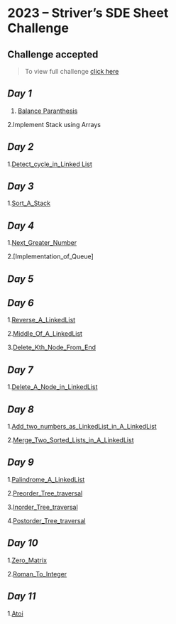 # 2023 – Striver’s SDE Sheet Challenge
## Challenge accepted

> To view full challenge [click here](https://takeuforward.org/interviews/strivers-sde-sheet-challenge-2023/)


## *Day 1*
1. [Balance Paranthesis](https://takeuforward.org/data-structure/check-for-balanced-parentheses/)

  2.Implement Stack using Arrays

## *Day 2*
1.[Detect_cycle_in_Linked List](https://www.codingninjas.com/codestudio/problems/cycle-detection-in-a-singly-linked-list_8230683?challengeSlug=striver-sde-challenge)

## *Day 3*
1.[Sort_A_Stack](https://www.codingninjas.com/codestudio/problems/sort-a-stack_985275?topList=striver-sde-sheet-problems&utm_source=striver&utm_medium=website&leftPanelTab=1)

## *Day 4*
1.[Next_Greater_Number](https://www.codingninjas.com/codestudio/problems/next-greater-element_8230718?challengeSlug=striver-sde-challenge)

2.[Implementation_of_Queue]

## *Day 5*

## *Day 6*
1.[Reverse_A_LinkedList](https://www.codingninjas.com/codestudio/problems/reverse-linked-list_8230724?challengeSlug=striver-sde-challenge&leftPanelTab=1)

2.[Middle_Of_A_LinkedList](https://www.codingninjas.com/codestudio/problems/middle-of-linked-list_8230764?challengeSlug=striver-sde-challenge)

3.[Delete_Kth_Node_From_End](https://www.codingninjas.com/codestudio/problems/delete-kth-node-from-end_8230725?challengeSlug=striver-sde-challenge&leftPanelTab=1)


## *Day 7*
1.[Delete_A_Node_in_LinkedList](https://www.codingninjas.com/codestudio/problems/delete-node-in-a-linked-list_8230813?challengeSlug=striver-sde-challenge&leftPanelTab=1)


## *Day 8*
1.[Add_two_numbers_as_LinkedList_in_A_LinkedList](https://www.codingninjas.com/codestudio/problems/add-two-numbers-as-linked-lists_8230833?challengeSlug=striver-sde-challenge&leftPanelTab=1)

2.[Merge_Two_Sorted_Lists_in_A_LinkedList](https://www.codingninjas.com/codestudio/problems/merge-two-sorted-linked-lists_8230729?challengeSlug=striver-sde-challenge&leftPanelTab=1)

## *Day 9*
1.[Palindrome_A_LinkedList](https://www.codingninjas.com/codestudio/problems/palindrome-linked-list_8230717?challengeSlug=striver-sde-challenge&leftPanelTab=1)

2.[Preorder_Tree_traversal](https://www.codingninjas.com/codestudio/problems/preorder-traversal_8230856?challengeSlug=striver-sde-challenge&leftPanelTab=1)

3.[Inorder_Tree_traversal](https://www.codingninjas.com/codestudio/problems/inorder-traversal_8230857?challengeSlug=striver-sde-challenge)

4.[Postorder_Tree_traversal](https://www.codingninjas.com/codestudio/problems/postorder-traversal_8230858?challengeSlug=striver-sde-challenge&leftPanelTab=1)


## *Day 10*
1.[Zero_Matrix](https://www.codingninjas.com/codestudio/problems/set-matrix-zeros_8230862?challengeSlug=striver-sde-challenge)

2.[Roman_To_Integer](https://www.codingninjas.com/codestudio/problems/981308?topList=striver-sde-sheet-problems&utm_source=striver&utm_medium=website&leftPanelTab=1)


## *Day 11*
1.[Atoi](https://www.codingninjas.com/codestudio/problems/981270?topList=striver-sde-sheet-problems&utm_source=striver&utm_medium=website&leftPanelTab=1)